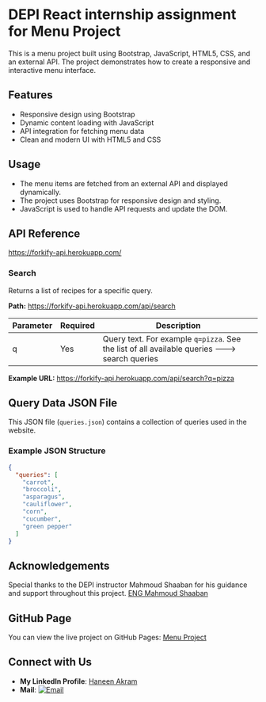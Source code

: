 # DEPI React internship assignment for Menu Project

This is a menu project built using Bootstrap, JavaScript, HTML5, CSS, and an external API. The project demonstrates how to create a responsive and interactive menu interface.

## Features

- Responsive design using Bootstrap
- Dynamic content loading with JavaScript
- API integration for fetching menu data
- Clean and modern UI with HTML5 and CSS

## Usage

- The menu items are fetched from an external API and displayed dynamically.
- The project uses Bootstrap for responsive design and styling.
- JavaScript is used to handle API requests and update the DOM.

## API Reference

https://forkify-api.herokuapp.com/

### Search
Returns a list of recipes for a specific query.

**Path:** https://forkify-api.herokuapp.com/api/search

| Parameter | Required | Description |
|-----------|----------|-------------|
| q         | Yes      | Query text. For example `q=pizza`. See the list of all available queries 🡒 search queries |

**Example URL:** https://forkify-api.herokuapp.com/api/search?q=pizza

## Query Data JSON File

This JSON file (`queries.json`) contains a collection of queries used in the website.

### Example JSON Structure

```json
{
  "queries": [
    "carrot",
    "broccoli",
    "asparagus",
    "cauliflower",
    "corn",
    "cucumber",
    "green pepper"
  ]
}
```

## Acknowledgements

Special thanks to the DEPI instructor Mahmoud Shaaban for his guidance and support throughout this project.
 [ENG Mahmoud Shaaban](https://www.linkedin.com/in/mahmoud-shaaban-5192b720a/)

## GitHub Page

You can view the live project on GitHub Pages: [Menu Project](https://haneenakram.github.io/menu-project-js)

## Connect with Us

- **My LinkedIn Profile**: [Haneen Akram](https://www.linkedin.com/in/haneen-akram-4990331a1/)
- **Mail**: [![Email](https://img.shields.io/badge/Email-haneenakram-blue?logo=gmail)](mailto:haneenakram3040@gmail.com)

